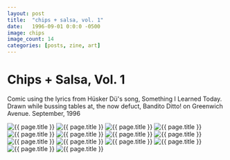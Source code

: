 ```yaml
---
layout: post
title:  "chips + salsa, vol. 1"
date:   1996-09-01 0:0:0 -0500
image: chips
image_count: 14
categories: [posts, zine, art]
---
```


# Chips + Salsa, Vol. 1

Comic using the lyrics from Hüsker Dü's song, Something I Learned Today. Drawn while bussing tables at, the now defuct, Bandito Ditto! on Greenwich Avenue. September, 1996

<div class="chips_salsa">
  <img class="img img__post" src="{{ site.base_img_path }}/{{ page.image }}_01.jpg" alt="{{ page.title }}" />
  <img class="img img__post" src="{{ site.base_img_path }}/{{ page.image }}_02.jpg" alt="{{ page.title }}" />
  <img class="img img__post" src="{{ site.base_img_path }}/{{ page.image }}_03.jpg" alt="{{ page.title }}" />
  <img class="img img__post" src="{{ site.base_img_path }}/{{ page.image }}_04.jpg" alt="{{ page.title }}" />
  <img class="img img__post" src="{{ site.base_img_path }}/{{ page.image }}_05.jpg" alt="{{ page.title }}" />
  <img class="img img__post" src="{{ site.base_img_path }}/{{ page.image }}_06.jpg" alt="{{ page.title }}" />
  <img class="img img__post" src="{{ site.base_img_path }}/{{ page.image }}_07.jpg" alt="{{ page.title }}" />
  <img class="img img__post" src="{{ site.base_img_path }}/{{ page.image }}_08.jpg" alt="{{ page.title }}" />
  <img class="img img__post" src="{{ site.base_img_path }}/{{ page.image }}_09.jpg" alt="{{ page.title }}" />
  <img class="img img__post" src="{{ site.base_img_path }}/{{ page.image }}_10.jpg" alt="{{ page.title }}" />
  <img class="img img__post" src="{{ site.base_img_path }}/{{ page.image }}_11.jpg" alt="{{ page.title }}" />
  <img class="img img__post" src="{{ site.base_img_path }}/{{ page.image }}_12.jpg" alt="{{ page.title }}" />
  <img class="img img__post" src="{{ site.base_img_path }}/{{ page.image }}_13.jpg" alt="{{ page.title }}" />
  <img class="img img__post" src="{{ site.base_img_path }}/{{ page.image }}_14.jpg" alt="{{ page.title }}" />
</div>